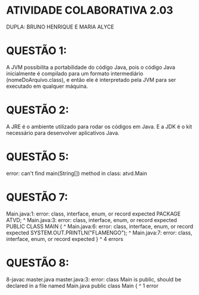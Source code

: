 # ATIVIDADE COLABORATIVA 2.03

DUPLA: BRUNO HENRIQUE E MARIA ALYCE

# QUESTÃO 1:

A JVM possibilita a portabilidade do código Java, pois o código Java inicialmente é compilado para um formato intermediário (nomeDoArquivo.class), e então ele é interpretado pela JVM para ser executado em qualquer máquina.

# QUESTÃO 2:

A JRE é o ambiente utilizado para rodar os códigos em Java. E a JDK é o kit necessário para desenvolver aplicativos Java.

# QUESTÃO 5:
error: can't find main(String[]) method in class: atvd.Main

# QUESTÃO 7:

Main.java:1: error: class, interface, enum, or record expected
PACKAGE ATVD;
^
Main.java:3: error: class, interface, enum, or record expected
PUBLIC CLASS MAIN {
^
Main.java:6: error: class, interface, enum, or record expected
            	SYSTEM.OUT.PRINTLN("FLAMENGO");
            	^
Main.java:7: error: class, interface, enum, or record expected
    	}
    	^
4 errors

# QUESTÃO 8:

8-javac master.java
master.java:3: error: class Main is public, should be declared in a file named Main.java
public class Main {
   	^
1 error

